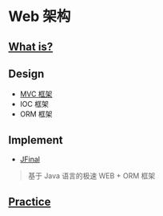 # Web 架构

## [What is?](WhatIs/README.md)

## Design
* [MVC 框架](MVC/README.md)
* IOC 框架
* ORM 框架

## Implement
* [JFinal](https://gitee.com/jfinal/jfinal)
> 基于 Java 语言的极速 WEB + ORM 框架

## [Practice](practice/README.md)

